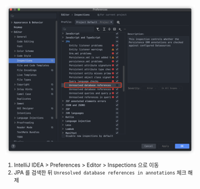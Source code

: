 ![](https://github.com/ParkJiwoon/PrivateStudy/blob/master/intellij/images/jpa-entity-remove-red-line.png?raw=true)

1. IntelliJ IDEA > Preferences > Editor > Inspections 으로 이동
2. JPA 를 검색한 뒤 `Unresolved database references in annotations` 체크 해제
